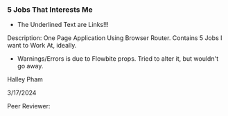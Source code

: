 ### 5 Jobs That Interests Me
- The Underlined Text are Links!!!

Description: One Page Application Using Browser Router. Contains 5 Jobs I want to Work At, ideally.
- Warnings/Errors is due to Flowbite props. Tried to alter it, but wouldn't go away.

Halley Pham

3/17/2024

Peer Reviewer:
